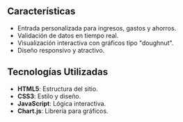## Características
- Entrada personalizada para ingresos, gastos y ahorros.
- Validación de datos en tiempo real.
- Visualización interactiva con gráficos tipo "doughnut".
- Diseño responsivo y atractivo.

## Tecnologías Utilizadas
- **HTML5**: Estructura del sitio.
- **CSS3**: Estilo y diseño.
- **JavaScript**: Lógica interactiva.
- **Chart.js**: Librería para gráficos.
